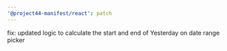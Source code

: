 ```yaml
---
'@project44-manifest/react': patch
---
```


fix: updated logic to calculate the start and end of Yesterday on date range picker
